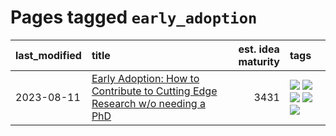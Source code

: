 # Pages tagged `early_adoption`

|last_modified|title|est. idea maturity|tags
|:---|:---|---:|:---|
|2023-08-11|[Early Adoption: How to Contribute to Cutting Edge Research w/o needing a PhD](../early_adoption_and_fomo.md)|3431|[![](https://img.shields.io/badge/tag-autobiographical-83cbca)](../tags/autobiographical.md) [![](https://img.shields.io/badge/tag-career_advice-296bb1)](../tags/career_advice.md) [![](https://img.shields.io/badge/tag-early_adoption-606780)](../tags/early_adoption.md) [![](https://img.shields.io/badge/tag-mentoring-9a9fc4)](../tags/mentoring.md) [![](https://img.shields.io/badge/tag-reddit-82f6b0)](../tags/reddit.md)|